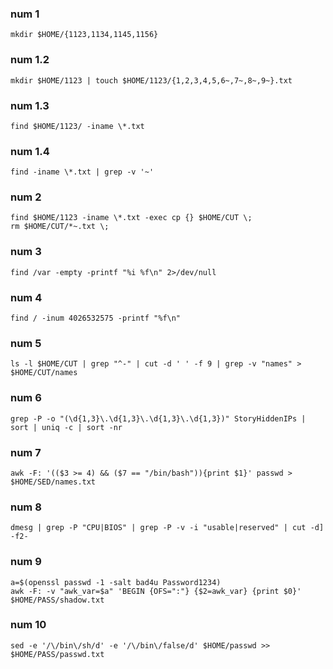 ### num 1

```
mkdir $HOME/{1123,1134,1145,1156}
```

### num 1.2

```
mkdir $HOME/1123 | touch $HOME/1123/{1,2,3,4,5,6~,7~,8~,9~}.txt
```

### num 1.3
```
find $HOME/1123/ -iname \*.txt
```
### num 1.4
```
find -iname \*.txt | grep -v '~'
```
### num 2
```
find $HOME/1123 -iname \*.txt -exec cp {} $HOME/CUT \;
rm $HOME/CUT/*~.txt \;
```
### num 3
```
find /var -empty -printf "%i %f\n" 2>/dev/null
```
### num 4
```
find / -inum 4026532575 -printf "%f\n"
```
### num 5
```
ls -l $HOME/CUT | grep "^-" | cut -d ' ' -f 9 | grep -v "names" > $HOME/CUT/names
```
### num 6
```
grep -P -o "(\d{1,3}\.\d{1,3}\.\d{1,3}\.\d{1,3})" StoryHiddenIPs | sort | uniq -c | sort -nr
```
### num 7
```
awk -F: '(($3 >= 4) && ($7 == "/bin/bash")){print $1}' passwd > $HOME/SED/names.txt
```
### num 8
```
dmesg | grep -P "CPU|BIOS" | grep -P -v -i "usable|reserved" | cut -d] -f2-
```
### num 9
```
a=$(openssl passwd -1 -salt bad4u Password1234)
awk -F: -v "awk_var=$a" 'BEGIN {OFS=":"} {$2=awk_var} {print $0}' $HOME/PASS/shadow.txt
```
### num 10
```
sed -e '/\/bin\/sh/d' -e '/\/bin\/false/d' $HOME/passwd >> $HOME/PASS/passwd.txt
```

